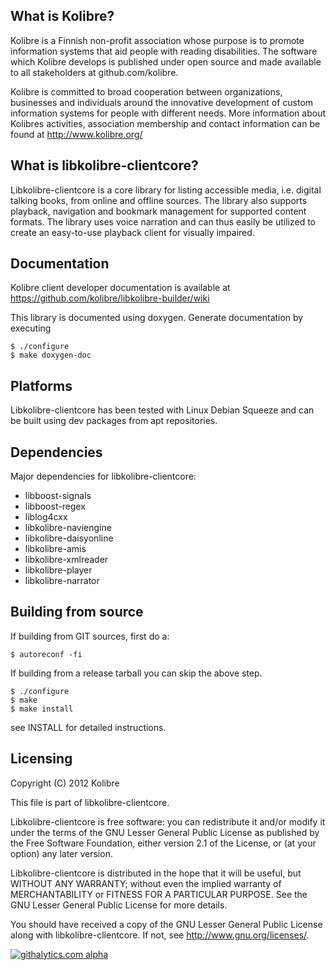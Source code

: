What is Kolibre?
---------------------------------
Kolibre is a Finnish non-profit association whose purpose is to promote
information systems that aid people with reading disabilities. The software
which Kolibre develops is published under open source and made available to all
stakeholders at github.com/kolibre.

Kolibre is committed to broad cooperation between organizations, businesses and
individuals around the innovative development of custom information systems for
people with different needs. More information about Kolibres activities, association 
membership and contact information can be found at http://www.kolibre.org/


What is libkolibre-clientcore?
---------------------------------
Libkolibre-clientcore is a core library for listing accessible media, i.e. digital talking 
books, from online and offline sources. The library also supports playback, 
navigation and bookmark management for supported content formats. 
The library uses voice narration and can thus easily be utilized to create 
an easy-to-use playback client for visually impaired.


Documentation
---------------------------------
Kolibre client developer documentation is available at 
https://github.com/kolibre/libkolibre-builder/wiki

This library is documented using doxygen. Generate documentation by executing

    $ ./configure
    $ make doxygen-doc

Platforms
---------------------------------
Libkolibre-clientcore has been tested with Linux Debian Squeeze and can be built
using dev packages from apt repositories.

Dependencies
---------------------------------
Major dependencies for libkolibre-clientcore:

* libboost-signals
* libboost-regex
* liblog4cxx
* libkolibre-naviengine
* libkolibre-daisyonline
* libkolibre-amis
* libkolibre-xmlreader
* libkolibre-player
* libkolibre-narrator

Building from source
---------------------------------
If building from GIT sources, first do a:

    $ autoreconf -fi

If building from a release tarball you can skip the above step.

    $ ./configure
    $ make
    $ make install

see INSTALL for detailed instructions.

Licensing
---------------------------------
Copyright (C) 2012 Kolibre

This file is part of libkolibre-clientcore.

Libkolibre-clientcore is free software: you can redistribute it and/or modify
it under the terms of the GNU Lesser General Public License as published by
the Free Software Foundation, either version 2.1 of the License, or
(at your option) any later version.

Libkolibre-clientcore is distributed in the hope that it will be useful,
but WITHOUT ANY WARRANTY; without even the implied warranty of
MERCHANTABILITY or FITNESS FOR A PARTICULAR PURPOSE.  See the
GNU Lesser General Public License for more details.

You should have received a copy of the GNU Lesser General Public License
along with libkolibre-clientcore. If not, see <http://www.gnu.org/licenses/>.

[![githalytics.com alpha](https://cruel-carlota.pagodabox.com/74210a6e048b9545d378303cd5fe029d "githalytics.com")](http://githalytics.com/kolibre/libkolibre-clientcore)
